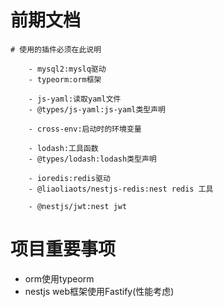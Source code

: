 # 前期文档

``` text
# 使用的插件必须在此说明

    - mysql2:myslq驱动
    - typeorm:orm框架
    
    - js-yaml:读取yaml文件
    - @types/js-yaml:js-yaml类型声明
    
    - cross-env:启动时的环境变量
    
    - lodash:工具函数
    - @types/lodash:lodash类型声明
    
    - ioredis:redis驱动
    - @liaoliaots/nestjs-redis:nest redis 工具
    
    - @nestjs/jwt:nest jwt
```


# 项目重要事项
 - orm使用typeorm
 - nestjs web框架使用Fastify(性能考虑)
